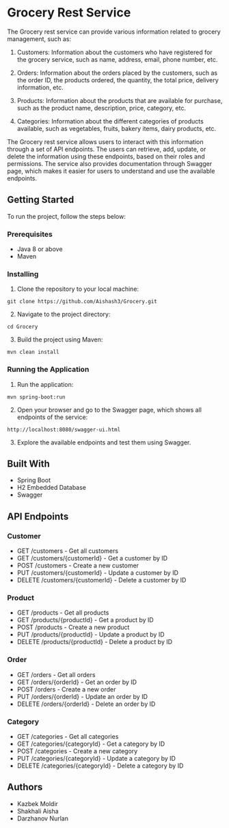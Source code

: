 

# Grocery Rest Service

The Grocery rest service can provide various information related to grocery management, such as:

1. Customers: Information about the customers who have registered for the grocery service, such as name, address, email, phone number, etc.

2. Orders: Information about the orders placed by the customers, such as the order ID, the products ordered, the quantity, the total price, delivery information, etc.

3. Products: Information about the products that are available for purchase, such as the product name, description, price, category, etc.

4. Categories: Information about the different categories of products available, such as vegetables, fruits, bakery items, dairy products, etc.

The Grocery rest service allows users to interact with this information through a set of API endpoints. The users can retrieve, add, update, or delete the information using these endpoints, based on their roles and permissions. The service also provides documentation through Swagger page, which makes it easier for users to understand and use the available endpoints.
## Getting Started

To run the project, follow the steps below:

### Prerequisites

- Java 8 or above
- Maven

### Installing

1. Clone the repository to your local machine:

```
git clone https://github.com/Aishash3/Grocery.git
```

2. Navigate to the project directory:

```
cd Grocery
```

3. Build the project using Maven:

```
mvn clean install
```

### Running the Application

1. Run the application:

```
mvn spring-boot:run
```

2. Open your browser and go to the Swagger page, which shows all endpoints of the service:

```
http://localhost:8080/swagger-ui.html
```

3. Explore the available endpoints and test them using Swagger.

## Built With

- Spring Boot
- H2 Embedded Database
- Swagger

## API Endpoints

### Customer

- GET /customers - Get all customers
- GET /customers/{customerId} - Get a customer by ID
- POST /customers - Create a new customer
- PUT /customers/{customerId} - Update a customer by ID
- DELETE /customers/{customerId} - Delete a customer by ID

### Product

- GET /products - Get all products
- GET /products/{productId} - Get a product by ID
- POST /products - Create a new product
- PUT /products/{productId} - Update a product by ID
- DELETE /products/{productId} - Delete a product by ID

### Order

- GET /orders - Get all orders
- GET /orders/{orderId} - Get an order by ID
- POST /orders - Create a new order
- PUT /orders/{orderId} - Update an order by ID
- DELETE /orders/{orderId} - Delete an order by ID

### Category

- GET /categories - Get all categories
- GET /categories/{categoryId} - Get a category by ID
- POST /categories - Create a new category
- PUT /categories/{categoryId} - Update a category by ID
- DELETE /categories/{categoryId} - Delete a category by ID

## Authors

- Kazbek Moldir
- Shakhali Aisha
- Darzhanov Nurlan